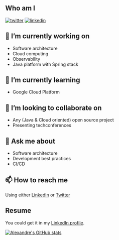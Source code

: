 ## Who am I 
[![twitter](https://img.shields.io/badge/twitter--lightgrey?style=social&logo=twitter)](https://twitter.com/touret_alex)
[![linkedin](https://img.shields.io/badge/linkedin--lightgrey?style=social&logo=linkedin)](https://www.linkedin.com/in/atouret/)

## 🔭 I’m currently working on 
* Software architecture
* Cloud computing
* Observability 
* Java platform with Spring stack

## 🌱 I’m currently learning 
* Google Cloud Platform

## 👯 I’m looking to collaborate on 
* Any (Java & Cloud oriented) open source project 
* Presenting techconferences
 
## 💬 Ask me about 
* Software architecture
* Development best practices
* CI/CD

## 📫 How to reach me
Using either [LinkedIn](https://www.linkedin.com/in/atouret/) or [Twitter](https://twitter.com/touret_alex)


## Resume

You could get it in my [LinkedIn profile](https://www.linkedin.com/in/atouret/).

[![Alexandre's GitHub stats](https://github-readme-stats.vercel.app/api?username=alkexandre-touret)](https://github.com/anuraghazra/github-readme-stats)
